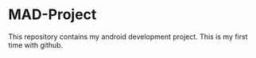 # MAD-Project
This repository contains my android development project.
This is my first time with github.
